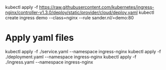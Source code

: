 kubectl apply -f https://raw.githubusercontent.com/kubernetes/ingress-nginx/controller-v1.3.0/deploy/static/provider/cloud/deploy.yaml
kubectl create ingress demo --class=nginx --rule sander.nl/=demo:80
# Apply yaml files

kubectl apply -f ./service.yaml --namespace ingress-nginx
kubectl apply -f ./deployment.yaml --namespace ingress-nginx
kubectl apply -f ./ingress.yaml --namespace ingress-nginx